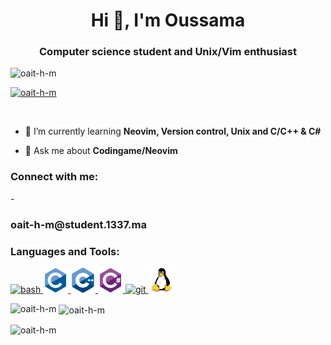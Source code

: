 <h1 align="center">Hi 👋, I'm Oussama</h1>
<h3 align="center">Computer science student and Unix/Vim enthusiast</h3>

<p align="left"> <img src="https://komarev.com/ghpvc/?username=oait-h-m&label=Profile%20views&color=0e75b6&style=flat" alt="oait-h-m" /> </p>

<p align="left"> <a href="https://github.com/ryo-ma/github-profile-trophy"><img src="https://github-profile-trophy.vercel.app/?username=oait-h-m" alt="oait-h-m" /></a> </p>

<p align="left"> <a href="https://twitter.com/" target="blank"><img src="https://img.shields.io/twitter/follow/?logo=twitter&style=for-the-badge" alt="" /></a> </p>

- 🌱 I’m currently learning **Neovim, Version control, Unix and C/C++ & C#**

- 💬 Ask me about **Codingame/Neovim**

<h3 align="left">Connect with me:</h3>
- <h3 align="left"> oait-h-m@student.1337.ma </h4>
<p align="left">
</p>

<h3 align="left">Languages and Tools:</h3>
<p align="left"> <a href="https://www.gnu.org/software/bash/" target="_blank" rel="noreferrer"> <img src="https://www.vectorlogo.zone/logos/gnu_bash/gnu_bash-icon.svg" alt="bash" width="40" height="40"/> </a> <a href="https://www.cprogramming.com/" target="_blank" rel="noreferrer"> <img src="https://raw.githubusercontent.com/devicons/devicon/master/icons/c/c-original.svg" alt="c" width="40" height="40"/> </a> <a href="https://www.w3schools.com/cpp/" target="_blank" rel="noreferrer"> <img src="https://raw.githubusercontent.com/devicons/devicon/master/icons/cplusplus/cplusplus-original.svg" alt="cplusplus" width="40" height="40"/> </a> <a href="https://www.w3schools.com/cs/" target="_blank" rel="noreferrer"> <img src="https://raw.githubusercontent.com/devicons/devicon/master/icons/csharp/csharp-original.svg" alt="csharp" width="40" height="40"/> </a> <a href="https://git-scm.com/" target="_blank" rel="noreferrer"> <img src="https://www.vectorlogo.zone/logos/git-scm/git-scm-icon.svg" alt="git" width="40" height="40"/> </a> <a href="https://www.linux.org/" target="_blank" rel="noreferrer"> <img src="https://raw.githubusercontent.com/devicons/devicon/master/icons/linux/linux-original.svg" alt="linux" width="40" height="40"/> </a> </p>

<p><img align="left" src="https://github-readme-stats.vercel.app/api/top-langs?username=oait-h-m&show_icons=true&locale=en&layout=compact" alt="oait-h-m" /></p>

<p>&nbsp;<img align="center" src="https://github-readme-stats.vercel.app/api?username=oait-h-m&show_icons=true&locale=en" alt="oait-h-m" /></p>

<p><img align="center" src="https://github-readme-streak-stats.herokuapp.com/?user=oait-h-m&" alt="oait-h-m" /></p>

